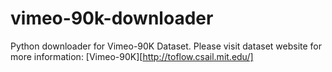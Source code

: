 vimeo-90k-downloader
====================

Python downloader for Vimeo-90K Dataset. 
Please visit dataset website for more information: [Vimeo-90K][http://toflow.csail.mit.edu/]
